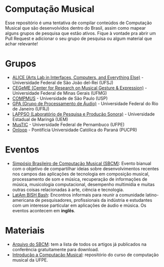 # Computação Musical
Esse repositório é uma tentativa de compilar conteúdos de Computação
Musical que são desenvolvidos dentro do Brasil, assim como mapear alguns grupos
de pesquisa que estão ativos. Fique à vontade pra abrir um
Pull Request e adicionar o seu grupo de pesquisa ou algum material que achar
relevante!

# Grupos

* [ALICE (Arts Lab in Interfaces, Computers, and Everything Else)](https://alice.ufsj.edu.br/pt/about.html) - Universidade Federal de São João del-Rei (UFSJ)
* [CEGeME (Center for Research on Musical Gesture & Expression)](https://musica.ufmg.br/cegeme/) - Universidade Federal de Minas
  Gerais (UFMG)
* [COMPMUS](https://compmus.ime.usp.br/pt-br/) - Universidade de São Paulo (USP)
* [GPA (Grupo de Processamento de Áudio)](https://www.smt.ufrj.br/index.php/pt/) - Universidade Federal do Rio de Janeiro (UFRJ)
* [LAPPSO (Laboratório de Pesquisa e Produção Sonora)](http://www.dmc.uem.br/lappso/lappso/projetos/computacao-musical) -
  Universidade Estadual de Maringá (UEM)
* [MusTIC](https://mustic.cin.ufpe.br/) - Universidade Federal de Pernambuco
  (UFPE)
* [Onloop](https://www.ppgia.pucpr.br/pt/?q=node/241) - Pontifícia Universidade Católica do Paraná (PUCPR)

# Eventos

* [Simpósio Brasileiro de Computação Musical (SBCM)](https://www.sbc.org.br/2-uncategorised/1811-sbcm-simposio-brasileiro-de-computacao-musical): Evento bianual com o objetivo de compartilhar ideias sobre desenvolvimentos recentes nos campos das aplicações de tecnologia em composição musical, processamento de som e música, recuperação de informações de música, musicologia computacional, desempenho multimídia e muitas outras coisas relacionadas à arte, ciência e tecnologia.
* [LatAm BISH Bash](https://www.meetup.com/pt-BR/bish-bash-latam/events/): Encontros informais para reunir a comunidade latino-americana de pesquisadores, profissionais da indústria e estudantes com um interesse particular em aplicações de áudio e música. Os eventos acontecem em **inglês**.

# Materiais
* [Arquivo do SBCM](https://compmus.ime.usp.br/sbcm/): tem a lista de todos
  os artigos já publicados na conferência gratuitamente para download.
* [Introdução a Computação
  Musical](https://github.com/mustic-cin/computacao-musical-ufpe): repositório
  do curso de computação musical da UFPE.
